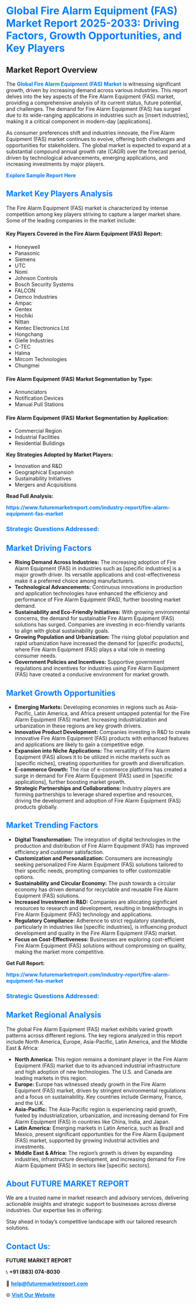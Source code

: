 <h1 style="color: #007BFF;">Global Fire Alarm Equipment (FAS) Market Report 2025-2033: Driving Factors, Growth Opportunities, and Key Players</h1>

<section id="overview">
<h2>Market Report Overview</h2>
<p>The <a href="https://www.futuremarketreport.com/industry-report/fire-alarm-equipment-fas-market" style="color: #007BFF; text-decoration: none;"><strong>Global Fire Alarm Equipment (FAS) Market</strong></a> is witnessing significant growth, driven by increasing demand across various industries. This report delves into the key aspects of the Fire Alarm Equipment (FAS) market, providing a comprehensive analysis of its current status, future potential, and challenges. The demand for Fire Alarm Equipment (FAS) has surged due to its wide-ranging applications in industries such as [insert industries], making it a critical component in modern-day [applications].</p>
<p>As consumer preferences shift and industries innovate, the Fire Alarm Equipment (FAS) market continues to evolve, offering both challenges and opportunities for stakeholders. The global market is expected to expand at a substantial compound annual growth rate (CAGR) over the forecast period, driven by technological advancements, emerging applications, and increasing investments by major players.</p>
</section>

<section id="overview">
<p><a href="https://www.futuremarketreport.com/request-sample/reportId=62931" style="color: #007BFF; text-decoration: none;"><strong>Explore Sample Report Here</strong></a></p>
</section>

<section id="key-players">
<h2 style="color: #007BFF;">Market Key Players Analysis</h2>
<p>The Fire Alarm Equipment (FAS) market is characterized by intense competition among key players striving to capture a larger market share. Some of the leading companies in the market include:</p>
<h4>Key Players Covered in the Fire Alarm Equipment (FAS) Report:</h4>
<ul><li>Honeywell</li><li>Panasonic</li><li>Siemens</li><li>UTC</li><li>Nomi</li><li>Johnson Controls</li><li>Bosch Security Systems</li><li>FALCON</li><li>Demco Industries</li><li>Ampac</li><li>Gentex</li><li>Hochiki</li><li>Nittan</li><li>Kentec Electronics Ltd</li><li>Hongchang</li><li>Gielle Industries</li><li>C-TEC</li><li>Halma</li><li>Mircom Technologies</li><li>Chungmei</li></ul>
<h4>Fire Alarm Equipment (FAS) Market Segmentation by Type:</h4>
<ul><li>Annunciators</li><li>Notification Devices</li><li>Manual Pull Stations</li></ul>

<h4>Fire Alarm Equipment (FAS) Market Segmentation by Application:</h4>
<ul><li>Commercial Region</li><li>Industrial Facilities</li><li>Residential Buildings</li></ul>
<p><strong>Key Strategies Adopted by Market Players:</strong></p>
<ul>
<li>Innovation and R&D</li>
<li>Geographical Expansion</li>
<li>Sustainability Initiatives</li>
<li>Mergers and Acquisitions</li>
</ul>
</section>

<section>
<p><strong>Read Full Analysis: </strong></p><a href="https://www.futuremarketreport.com/industry-report/fire-alarm-equipment-fas-market" style="color: #007BFF; text-decoration: none;"><strong>https://www.futuremarketreport.com/industry-report/fire-alarm-equipment-fas-market</strong></a>
<h3 style="color: #007BFF;">Strategic Questions Addressed:</h3>
</section>

<section id="driving-factors">
<h2 style="color: #007BFF;">Market Driving Factors</h2>
<ul>
<li><strong>Rising Demand Across Industries:</strong> The increasing adoption of Fire Alarm Equipment (FAS) in industries such as [specific industries] is a major growth driver. Its versatile applications and cost-effectiveness make it a preferred choice among manufacturers.</li>
<li><strong>Technological Advancements:</strong> Continuous innovations in production and application technologies have enhanced the efficiency and performance of Fire Alarm Equipment (FAS), further boosting market demand.</li>
<li><strong>Sustainability and Eco-Friendly Initiatives:</strong> With growing environmental concerns, the demand for sustainable Fire Alarm Equipment (FAS) solutions has surged. Companies are investing in eco-friendly variants to align with global sustainability goals.</li>
<li><strong>Growing Population and Urbanization:</strong> The rising global population and rapid urbanization have increased the demand for [specific products], where Fire Alarm Equipment (FAS) plays a vital role in meeting consumer needs.</li>
<li><strong>Government Policies and Incentives:</strong> Supportive government regulations and incentives for industries using Fire Alarm Equipment (FAS) have created a conducive environment for market growth.</li>
</ul>
</section>

<section id="growth-opportunities">
<h2 style="color: #007BFF;">Market Growth Opportunities</h2>
<ul>
<li><strong>Emerging Markets:</strong> Developing economies in regions such as Asia-Pacific, Latin America, and Africa present untapped potential for the Fire Alarm Equipment (FAS) market. Increasing industrialization and urbanization in these regions are key growth drivers.</li>
<li><strong>Innovative Product Development:</strong> Companies investing in R&D to create innovative Fire Alarm Equipment (FAS) products with enhanced features and applications are likely to gain a competitive edge.</li>
<li><strong>Expansion into Niche Applications:</strong> The versatility of Fire Alarm Equipment (FAS) allows it to be utilized in niche markets such as [specific niches], creating opportunities for growth and diversification.</li>
<li><strong>E-commerce Growth:</strong> The rise of e-commerce platforms has created a surge in demand for Fire Alarm Equipment (FAS) used in [specific applications], further boosting market growth.</li>
<li><strong>Strategic Partnerships and Collaborations:</strong> Industry players are forming partnerships to leverage shared expertise and resources, driving the development and adoption of Fire Alarm Equipment (FAS) products globally.</li>
</ul>
</section>

<section id="trending-factors">
<h2 style="color: #007BFF;">Market Trending Factors</h2>
<ul>
<li><strong>Digital Transformation:</strong> The integration of digital technologies in the production and distribution of Fire Alarm Equipment (FAS) has improved efficiency and customer satisfaction.</li>
<li><strong>Customization and Personalization:</strong> Consumers are increasingly seeking personalized Fire Alarm Equipment (FAS) solutions tailored to their specific needs, prompting companies to offer customizable options.</li>
<li><strong>Sustainability and Circular Economy:</strong> The push towards a circular economy has driven demand for recyclable and reusable Fire Alarm Equipment (FAS) solutions.</li>
<li><strong>Increased Investment in R&D:</strong> Companies are allocating significant resources to research and development, resulting in breakthroughs in Fire Alarm Equipment (FAS) technology and applications.</li>
<li><strong>Regulatory Compliance:</strong> Adherence to strict regulatory standards, particularly in industries like [specific industries], is influencing product development and quality in the Fire Alarm Equipment (FAS) market.</li>
<li><strong>Focus on Cost-Effectiveness:</strong> Businesses are exploring cost-efficient Fire Alarm Equipment (FAS) solutions without compromising on quality, making the market more competitive.</li>
</ul>
</section>

<section>
<p><strong>Get Full Report: </strong></p><a href="https://www.futuremarketreport.com/industry-report/fire-alarm-equipment-fas-market" style="color: #007BFF; text-decoration: none;"><strong>https://www.futuremarketreport.com/industry-report/fire-alarm-equipment-fas-market</strong></a>
<h3 style="color: #007BFF;">Strategic Questions Addressed:</h3>
</section>


<section id="regional-analysis">
<h2 style="color: #007BFF;">Market Regional Analysis</h2>
<p>The global Fire Alarm Equipment (FAS) market exhibits varied growth patterns across different regions. The key regions analyzed in this report include North America, Europe, Asia-Pacific, Latin America, and the Middle East & Africa:</p>
<ul>
<li><strong>North America:</strong> This region remains a dominant player in the Fire Alarm Equipment (FAS) market due to its advanced industrial infrastructure and high adoption of new technologies. The U.S. and Canada are leading markets in this region.</li>
<li><strong>Europe:</strong> Europe has witnessed steady growth in the Fire Alarm Equipment (FAS) market, driven by stringent environmental regulations and a focus on sustainability. Key countries include Germany, France, and the U.K.</li>
<li><strong>Asia-Pacific:</strong> The Asia-Pacific region is experiencing rapid growth, fueled by industrialization, urbanization, and increasing demand for Fire Alarm Equipment (FAS) in countries like China, India, and Japan.</li>
<li><strong>Latin America:</strong> Emerging markets in Latin America, such as Brazil and Mexico, present significant opportunities for the Fire Alarm Equipment (FAS) market, supported by growing industrial activities and investments.</li>
<li><strong>Middle East & Africa:</strong> The region’s growth is driven by expanding industries, infrastructure development, and increasing demand for Fire Alarm Equipment (FAS) in sectors like [specific sectors].</li>
</ul>
</section>

<footer>
<h2 style="color: #007BFF;">About FUTURE MARKET REPORT</h2>
<p>We are a trusted name in market research and advisory services, delivering actionable insights and strategic support to businesses across diverse industries. Our expertise lies in offering:</p>

<p>Stay ahead in today’s competitive landscape with our tailored research solutions.</p>

<h2 style="color: #007BFF;">Contact Us:</h2>
<p><strong>FUTURE MARKET REPORT</strong></p>
<p>📞 <strong>+91 (883) 074-8030</strong></p>
<p>📧 <strong><a href="mailto:help@futuremarketreport.com" style="color: #007BFF;">help@futuremarketreport.com</a></strong></p>
<p>🌐 <strong><a href="https://www.futuremarketreport.com/" style="color: #007BFF;">Visit Our Website</a></strong></p>
</footer>